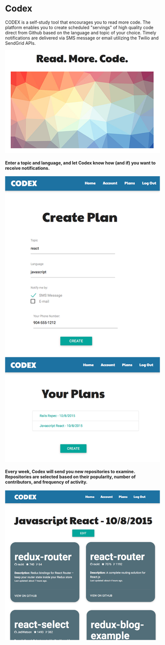 # Codex
CODEX is a self-study tool that encourages you to read more code. The platform enables you to create scheduled "servings" of high quality code direct from Github based on the language and topic of your  choice. Timely notifications are delivered via SMS message or email utilizing the Twilio and SendGrid APIs.

![Codex](/imgs/codex.png)

#### Enter a topic and language, and let Codex know how (and if) you want to receive notifications.

![Create Plan](/imgs/create_plan.png)
![Plans Index](/imgs/plans_index.png)

#### Every week, Codex will send you new repositories to examine. Repositories are selected based on their popularity, number of contributors, and frequency of activity.

![Plan Cards Index](/imgs/plan_cards_index.png)
